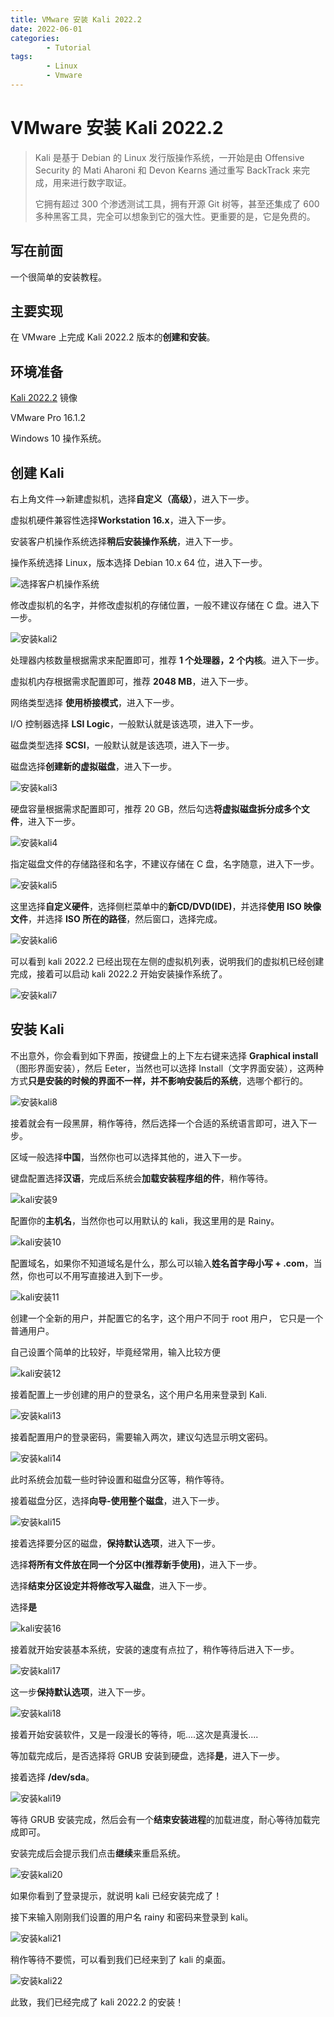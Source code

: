 ```yaml
---
title: VMware 安装 Kali 2022.2
date: 2022-06-01
categories:
        - Tutorial
tags:
        - Linux
        - Vmware
---
```


# VMware 安装 Kali 2022.2

> Kali 是基于 Debian 的 Linux 发行版操作系统，一开始是由 Offensive Security 的 Mati Aharoni 和 Devon Kearns 通过重写 BackTrack 来完成，用来进行数字取证。
>
> 它拥有超过 300 个渗透测试工具，拥有开源 Git 树等，甚至还集成了 600 多种黑客工具，完全可以想象到它的强大性。更重要的是，它是免费的。

## 写在前面

一个很简单的安装教程。

## 主要实现

在 VMware 上完成 Kali 2022.2 版本的**创建和安装**。

## 环境准备

[Kali 2022.2](https://www.kali.org/get-kali/#kali-bare-metal)  镜像

VMware Pro 16.1.2

Windows 10 操作系统。

## 创建 Kali

右上角文件——>新建虚拟机，选择**自定义（高级）**，进入下一步。

虚拟机硬件兼容性选择**Workstation 16.x**，进入下一步。

安装客户机操作系统选择**稍后安装操作系统**，进入下一步。

操作系统选择 Linux，版本选择 Debian 10.x 64 位，进入下一步。

![选择客户机操作系统](https://gallery.yxzi.xyz/galleries/2022/06/17/%E9%80%89%E6%8B%A9%E5%AE%A2%E6%88%B7%E6%9C%BA%E6%93%8D%E4%BD%9C%E7%B3%BB%E7%BB%9F.png)

修改虚拟机的名字，并修改虚拟机的存储位置，一般不建议存储在 C 盘。进入下一步。

![安装kali2](https://gallery.yxzi.xyz/galleries/2022/06/17/%E5%AE%89%E8%A3%85kali2.png)

处理器内核数量根据需求来配置即可，推荐 **1 个处理器，2 个内核**。进入下一步。

虚拟机内存根据需求配置即可，推荐 **2048 MB**，进入下一步。

网络类型选择 **使用桥接模式**，进入下一步。

I/O 控制器选择 **LSI Logic**，一般默认就是该选项，进入下一步。

磁盘类型选择 **SCSI**，一般默认就是该选项，进入下一步。

磁盘选择**创建新的虚拟磁盘**，进入下一步。

![安装kali3](https://gallery.yxzi.xyz/galleries/2022/06/17/%E5%AE%89%E8%A3%85kali3.png)

硬盘容量根据需求配置即可，推荐 20 GB，然后勾选**将虚拟磁盘拆分成多个文件**，进入下一步。

![安装kali4](https://gallery.yxzi.xyz/galleries/2022/06/17/%E5%AE%89%E8%A3%85kali4.png)

指定磁盘文件的存储路径和名字，不建议存储在 C 盘，名字随意，进入下一步。

![安装kali5](https://gallery.yxzi.xyz/galleries/2022/06/17/%E5%AE%89%E8%A3%85kali5.png)

这里选择**自定义硬件**，选择侧栏菜单中的**新CD/DVD(IDE)**，并选择**使用 ISO 映像文件**，并选择 **ISO 所在的路径**，然后窗口，选择完成。

![安装kali6](https://gallery.yxzi.xyz/galleries/2022/06/17/%E5%AE%89%E8%A3%85kali6.png)

可以看到 kali 2022.2 已经出现在左侧的虚拟机列表，说明我们的虚拟机已经创建完成，接着可以启动 kali 2022.2 开始安装操作系统了。

![安装kali7](https://gallery.yxzi.xyz/galleries/2022/06/17/%E5%AE%89%E8%A3%85kali7.png)

## 安装 Kali

不出意外，你会看到如下界面，按键盘上的上下左右键来选择 **Graphical install**（图形界面安装），然后 Eeter，当然也可以选择 Install（文字界面安装），这两种方式**只是安装的时候的界面不一样，并不影响安装后的系统**，选哪个都行的。

![安装kali8](https://gallery.yxzi.xyz/galleries/2022/06/17/%E5%AE%89%E8%A3%85kali8.png)

接着就会有一段黑屏，稍作等待，然后选择一个合适的系统语言即可，进入下一步。

区域一般选择**中国**，当然你也可以选择其他的，进入下一步。

键盘配置选择**汉语**，完成后系统会**加载安装程序组的件**，稍作等待。

![kali安装9](https://gallery.yxzi.xyz/galleries/2022/06/18/kali%E5%AE%89%E8%A3%859.png)

配置你的**主机名**，当然你也可以用默认的 kali，我这里用的是 Rainy。

![kali安装10](https://gallery.yxzi.xyz/galleries/2022/06/18/kali%E5%AE%89%E8%A3%8510.png)

配置域名，如果你不知道域名是什么，那么可以输入**姓名首字母小写 + .com**，当然，你也可以不用写直接进入到下一步。

![kali安装11](https://gallery.yxzi.xyz/galleries/2022/06/18/kali%E5%AE%89%E8%A3%8511.png)

创建一个全新的用户，并配置它的名字，这个用户不同于 root 用户， 它只是一个普通用户。

自己设置个简单的比较好，毕竟经常用，输入比较方便

![kali安装12](https://gallery.yxzi.xyz/galleries/2022/06/18/kali%E5%AE%89%E8%A3%8512.png)

接着配置上一步创建的用户的登录名，这个用户名用来登录到 Kali.

![安装kali13](https://gallery.yxzi.xyz/galleries/2022/06/18/%E5%AE%89%E8%A3%85kali13.png)

接着配置用户的登录密码，需要输入两次，建议勾选显示明文密码。

![安装kali14](https://gallery.yxzi.xyz/galleries/2022/06/18/%E5%AE%89%E8%A3%85kali14.png)

此时系统会加载一些时钟设置和磁盘分区等，稍作等待。

接着磁盘分区，选择**向导-使用整个磁盘**，进入下一步。

![安装kali15](https://gallery.yxzi.xyz/galleries/2022/06/18/%E5%AE%89%E8%A3%85kali15.png)

接着选择要分区的磁盘，**保持默认选项**，进入下一步。

选择**将所有文件放在同一个分区中(推荐新手使用)**，进入下一步。

选择**结束分区设定并将修改写入磁盘**，进入下一步。

选择**是**

![kali安装16](https://gallery.yxzi.xyz/galleries/2022/06/18/kali%E5%AE%89%E8%A3%8516.png)

接着就开始安装基本系统，安装的速度有点拉了，稍作等待后进入下一步。

![安装kali17](https://gallery.yxzi.xyz/galleries/2022/06/18/%E5%AE%89%E8%A3%85kali17.png)

这一步**保持默认选项**，进入下一步。

![安装kali18](https://gallery.yxzi.xyz/galleries/2022/06/18/%E5%AE%89%E8%A3%85kali18.png)

接着开始安装软件，又是一段漫长的等待，呃....这次是真漫长....

等加载完成后，是否选择将 GRUB 安装到硬盘，选择**是**，进入下一步。

接着选择 **/dev/sda**。

![安装kali19](https://gallery.yxzi.xyz/galleries/2022/06/18/%E5%AE%89%E8%A3%85kali19.png)

等待 GRUB 安装完成，然后会有一个**结束安装进程**的加载进度，耐心等待加载完成即可。

安装完成后会提示我们点击**继续**来重启系统。

![安装kali20](https://gallery.yxzi.xyz/galleries/2022/06/18/%E5%AE%89%E8%A3%85kali20.png)

如果你看到了登录提示，就说明 kali 已经安装完成了！

接下来输入刚刚我们设置的用户名 rainy 和密码来登录到 kali。

![安装kali21](https://gallery.yxzi.xyz/galleries/2022/06/18/%E5%AE%89%E8%A3%85kali21.png)

稍作等待不要慌，可以看到我们已经来到了 kali 的桌面。

![安装kali22](https://gallery.yxzi.xyz/galleries/2022/06/18/%E5%AE%89%E8%A3%85kali22.png)

此致，我们已经完成了 kali 2022.2 的安装！
